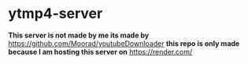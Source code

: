 # ytmp4-server
**This server is not made by me its made by** https://github.com/Moorad/youtubeDownloader **this repo is only made because I am hosting this server on** https://render.com/
